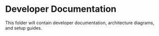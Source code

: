 # Developer Documentation

This folder will contain developer documentation, architecture diagrams, and setup guides.